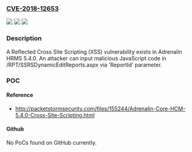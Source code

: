 ### [CVE-2018-12653](https://cve.mitre.org/cgi-bin/cvename.cgi?name=CVE-2018-12653)
![](https://img.shields.io/static/v1?label=Product&message=n%2Fa&color=blue)
![](https://img.shields.io/static/v1?label=Version&message=n%2Fa&color=blue)
![](https://img.shields.io/static/v1?label=Vulnerability&message=n%2Fa&color=brighgreen)

### Description

A Reflected Cross Site Scripting (XSS) vulnerability exists in Adrenalin HRMS 5.4.0. An attacker can input malicious JavaScript code in /RPT/SSRSDynamicEditReports.aspx via 'ReportId' parameter.

### POC

#### Reference
- http://packetstormsecurity.com/files/155244/Adrenalin-Core-HCM-5.4.0-Cross-Site-Scripting.html

#### Github
No PoCs found on GitHub currently.

